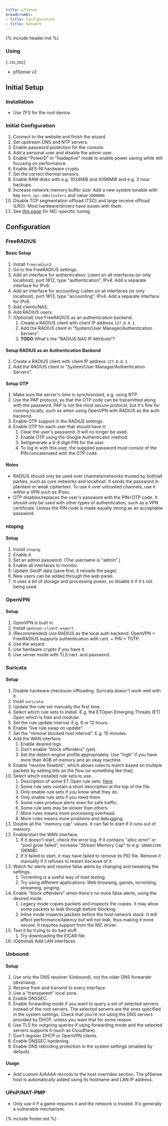 ```yaml
---
title: pfSense
breadcrumbs:
- title: Configuration
- title: Network
---
```

{% include header.md %}

### Using
{:.no_toc}

- pfSense v2

## Initial Setup

### Installation

- Use ZFS for the root device.

### Initial Configuration

1. Connect to the website and finish the wizard.
1. Set upstream DNS and NTP servers.
1. Enable password protection for the console.
1. Add a personal user and disable the admin user.
1. Enable "PowerD" in "hiadaptive" mode to enable power saving while still focusing on performance.
1. Enable AES-NI hardware crypto.
1. Set the correct thermal sensors.
1. Enable RAM disks with e.g. 1024MiB and 4096MiB and e.g. 3 hour backups.
1. Increase network memory buffer size: Add a new system tunable with key `kern.ipc.nmbclusters` and value `1000000`.
1. Disable TCP segmentation offload (TSO) and large receive offload (LRO). Most hardware/drivers have issues with them.
1. See [this page](https://docs.netgate.com/pfsense/en/latest/hardware/tuning-and-troubleshooting-network-cards.html) for NIC-specific tuning.

## Configuration

### FreeRADIUS

#### Basic Setup

1. Install `freeradius3`.
1. Go to the FreeRADIUS settings.
1. Add an interface for authentication: Listen on all interfaces (or only localhost), port 1812, type "authentication", IPv4. Add a separate interface for IPv6.
1. Add an interface for accounting: Listen on all interfaces (or only localhost), port 1813, type "accounting", IPv4. Add a separate interface for IPv6.
1. Add clients/NAS.
1. Add RADIUS users.
1. (Optional) Use FreeRADIUS as an authentication backend.
    1. Create a RADIUS client with client IP address `127.0.0.1`.
    1. Add the RADIUS client in "System/User Manager/Authentication Servers".
    1. **TODO** What's the "RADIUS NAS IP Attribute"?

#### Setup RADIUS as an Authentication Backend

1. Create a RADIUS client with client IP address `127.0.0.1`.
1. Add the RADIUS client in "System/User Manager/Authentication Servers".

#### Setup OTP

1. Make sure the server's time is synchronized, e.g. using NTP.
1. Use the PAP protocol, so that the OTP code can be transmitted along with the password. PAP is not the most secure protocol, but it's fine for running locally, such as when using OpenVPN with RADIUS as the auth backend.
1. Enable OTP support in the RADIUS settings.
1. Enable OTP for each user that should have it:
    1. Clear the user's password. It will no longer be used.
    1. Enable OTP using the Google Authenticator method.
    1. Set/generate a 4-8 digit PIN for the user.
    1. To log in with this user, the supplied password must consist of the PIN concatenated with the OTP code.

#### Notes

- RADIUS should only be used over channels/networks trusted by both/all parties, such as core networks and localhost. It sends the password in plaintext or weak ciphertext. To use it over untrusted channels, use it within a VPN such as IPsec.
- OTP disables/replaces the user's password with the PIN+OTP code. It should only be used with other types of authentication, such as a VPN certificate. Unless the PIN code is made equally strong as an acceptable password.

### ntopng

#### Setup

1. Install `ntopng`.
1. Enable it.
1. Set an admin password. (The username is "admin".)
1. Enable all interfaces to monitor.
1. Update GeoIP data (save first, it reloads the page).
1. New users can be added through the web panel.
1. It uses a bit of storage and processing power, so disable it if it's not being used.

### OpenVPN

#### Setup

1. OpenVPN is built in.
1. Install `openvpn-client-export`.
1. (Recommended) Use RADIUS as the local auth backend. OpenVPN + FreeRADIUS supports authentication with cert. + PIN + TOTP.
1. Use the wizard.
1. Use hardware crypto if you have it.
1. Use server mode with TLS cert. and password.

### Suricata

#### Setup

1. Disable hardware checksum offloading. Suricata doesn't work well with it.
1. Insall `suricata`.
1. Update the rule set manually the first time.
1. Select which rule sets to install. E.g. the ETOpen Emerging Threats (ET) Open which is free and modular.
1. Set the rule update interval. E.g. 6 or 12 hours.
1. Enable "live rule swap on update".
1. Set the "remove blocked host interval". E.g. 15 minutes.
1. Add the WAN interface.
    1. Enable desired logs.
    1. Don't enable "block offenders" (yet).
    1. Set the detect-engine profile appropriately. Use "high" if you have more than 4GB of memory and an okay machine.
1. Enable "resolve flowbits", which allows rules to match based on multiple packets by setting bits on the flow (or something like that).
1. Select which installed rule sets to use.
    1. Description of some ET Open rule sets: [Here](https://doc.emergingthreats.net/bin/view/Main/EmergingFAQ#What_is_the_general_intent_of_ea)
    1. Some rule sets contain a short description at the top of the file.
    1. Only enable rule sets if you know what they do.
    1. Only enable rule sets if you need them.
    1. Some rules produce alerts even for safe traffic.
    1. Some rule sets may be slower than others.
    1. More rules means more processing overhead.
    1. More rules means more problems and debugging.
1. Double all the "memory cap" values. It can fail to start if it runs out of memory.
1. Enable/start the WAN interface.
    1. If it doesn't start, check the error log. If it contains "alloc error" or "pool grow failed", increase "Stream Memory Cap" to e.g. `100663296` (96MiB).
    1. If it failed to start, it may have failed to remove its PID file. Remove it manually if it refuses to restart because of it.
1. Watch for alerts and resolve false alerts by changing and tweaking the settings.
    1. Torrenting is a useful way of load testing.
    1. Try using different applications: Web browsing, games, torrenting, streaming, pinging.
1. Enable "block offenders" when there's no more false alerts, using the desired mode.
    1. Legacy mode copies packets and inspects the copies. It may allow some packets to leak through before blocking.
    1. Inline mode inspects packets before the host network stack. It will affect performance/latency but will not leak, thus making it more secure. It requires support from the NIC driver.
1. Test it by trying to do bad stuff.
    1. Try downloading the EICAR file.
1. (Optional) Add LAN interfaces.

### Unbound

#### Setup

1. Use only the DNS resolver (Unbound), not the older DNS forwarder (dnsmasq).
1. Receive from and transmit to every interface.
1. Use a "transparent" local zone.
1. Enable DNSSEC.
1. Enable forwarding mode if you want to query a set of selected servers instead of the root servers. The selected servers are the ones specified in the system settings. Check that you're not using the DNS servers provided by DHCP, unless you want that for some reason.
1. Use TLS for outgoing queries if using forwarding mode and the selected servers supports it (such as Cloudflare).
1. Don't register DHCP or OpenVPN clients.
1. Enable DNSSEC hardening.
1. Enable DNS rebinding protection in the system settings (enabled by default).

#### Usage

- Add custom A/AAAA records to the host overrides section. The pfSense host is automatically added using its hostname and LAN IP address.

### UPnP/NAT-PMP

- Only use it if a game requires it and the network is trusted. It's generally a vulnerable mechanism.

{% include footer.md %}
